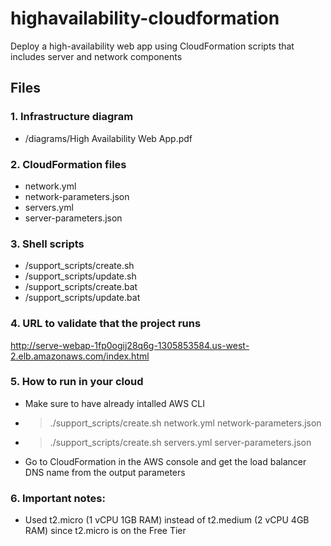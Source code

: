 # highavailability-cloudformation
Deploy a high-availability web app using CloudFormation scripts that includes server and network components

## Files

### 1. Infrastructure diagram
- /diagrams/High Availability Web App.pdf

### 2. CloudFormation files
- network.yml
- network-parameters.json
- servers.yml
- server-parameters.json

### 3. Shell scripts
- /support_scripts/create.sh
- /support_scripts/update.sh
- /support_scripts/create.bat
- /support_scripts/update.bat

### 4. URL to validate that the project runs
http://serve-webap-1fp0ogij28q6g-1305853584.us-west-2.elb.amazonaws.com/index.html

### 5. How to run in your cloud
- Make sure to have already intalled AWS CLI
- > ./support_scripts/create.sh <stack name> network.yml network-parameters.json
- > ./support_scripts/create.sh <stack name> servers.yml server-parameters.json
- Go to CloudFormation in the AWS console and get the load balancer DNS name from the output parameters
  
### 6. Important notes:
- Used t2.micro (1 vCPU 1GB RAM) instead of t2.medium (2 vCPU 4GB RAM) since t2.micro is on the Free Tier
